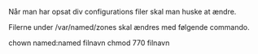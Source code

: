 Når man har opsat div configurations filer skal man huske at ændre.

Filerne under /var/named/zones skal ændres med følgende commando.

chown named:named filnavn
chmod 770 filnavn
